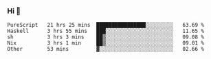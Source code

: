 ### Hi 👋

<!--START_SECTION:waka-->

```text
PureScript   21 hrs 25 mins  ████████████████░░░░░░░░░   63.69 %
Haskell      3 hrs 55 mins   ███░░░░░░░░░░░░░░░░░░░░░░   11.65 %
sh           3 hrs 3 mins    ██▒░░░░░░░░░░░░░░░░░░░░░░   09.08 %
Nix          3 hrs 1 min     ██▒░░░░░░░░░░░░░░░░░░░░░░   09.01 %
Other        53 mins         ▓░░░░░░░░░░░░░░░░░░░░░░░░   02.66 %
```

<!--END_SECTION:waka-->
